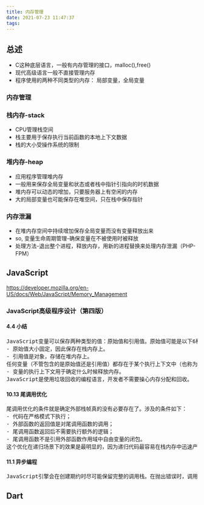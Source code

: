 ```yaml
---
title: 内存管理
date: 2021-07-23 11:47:37
tags:
---
```

## 总述
- C这种底层语言，一般有内存管理的接口，malloc(),free()
- 现代高级语言一般不直接管理内存
- 程序使用的两种不同类型的内存： 局部变量，全局变量

### 内存管理

### 栈内存-stack
- CPU管理栈空间
- 栈主要用于保存执行当前函数的本地上下文数据
- 栈的大小受操作系统的限制


### 堆内存-heap
- 应用程序管理堆内存
- 一般用来保存全局变量和状态或者栈中指针引指向的时机数据
- 堆内存可以动态的增加，只要服务器上有空闲的内存
- 大的局部变量也可能保存在堆空间，只在栈中保存指针


### 内存泄漏
- 在堆内存空间中持续增加保存全局变量而没有变量释放出来
- so, 变量生命周期管理-确保变量在不被使用时被释放
- 处理方法-退出整个进程，释放内存，用新的进程替换来处理内存泄漏（PHP-FPM）
## JavaScript
https://developer.mozilla.org/en-US/docs/Web/JavaScript/Memory_Management

### JavaScript高级程序设计（第四版）
#### 4.4 小结
<pre>
JavaScript变量可以保存两种类型的值：原始值和引用值。原始值可能是以下6种原始数据类型之一：Undefined、Null、Boolean、Number、String和Symbol。原始值和引用值有以下特点。
- 原始值大小固定，因此保存在栈内存上。
- 引用值是对象，存储在堆内存上。
任何变量（不管包含的是原始值还是引用值）都存在于某个执行上下文中（也称为作用域）。这个上下文（作用域）决定了变量的生命周期，以及它们可以访问代码的哪些部分。执行上下文可以总结如下。
- 变量的执行上下文用于确定什么时候释放内存。
JavaScript是使用垃圾回收的编程语言，开发者不需要操心内存分配和回收。
</pre>
#### 10.13 尾调用优化
<pre>
尾调用优化的条件就是确定外部栈帧真的没有必要存在了。涉及的条件如下：
- 代码在严格模式下执行；
- 外部函数的返回值是对尾调用函数的调用；
- 尾调用函数返回后不需要执行额外的逻辑；
- 尾调用函数不是引用外部函数作用域中自由变量的闭包。
这个优化在递归场景下的效果是最明显的，因为递归代码最容易在栈内存中迅速产生大量栈帧。
</pre>
#### 11.1 异步编程
<pre>
JavaScript引擎会在创建期约时尽可能保留完整的调用栈。在抛出错误时，调用栈可以由运行时的错误处理逻辑获取，因而就会出现在栈追踪信息中。当然，这意味着栈追踪信息会占用内存，从而带来一些计算和存储成本。
</pre>


## Dart
### 